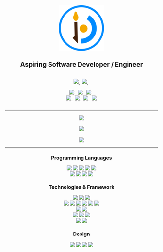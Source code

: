 <br>

<div align="center" style="text-decoration:none;">
  <a href="https://savjaylade84.github.io/Jisun.github.io/">
  <img src="https://github.com/savjaylade84/savjaylade84/raw/main/images/jisun.svg" width="150" height="150"/>
  </a>
  <br>
  <h2>Aspiring Software Developer / Engineer</h2>
</div>
<br>
<div align="center" style="text-decoration:none;">
<a href='https://drive.google.com/file/d/1h6D_C8-KVDu13i73hI5CINqgVSidcVbp/view?usp=sharing'>
	<img src='https://img.shields.io/badge/Resume-%23000000.svg?style=for-the-badge&logo=firefox&logoColor=#FF7139' height=40>
</a>&nbsp;
<a href='https://savjalade84.pythonanywhere.com/'>
	<img src='https://img.shields.io/badge/Portfolio-%23000000.svg?style=for-the-badge&logo=firefox&logoColor=#FF7139' height=40>
</a>&nbsp;
<br>
<br>
<a href='https://www.linkedin.com/in/john-jayson-de-leon-73532818b/'>
	<img src='https://img.shields.io/badge/LinkedIn-0077B5?style=for-the-badge&logo=linkedin&logoColor=white' height=30>
</a>&nbsp;
<a href='https://www.instagram.com/savjaylade84/'>
	<img src='https://img.shields.io/badge/Instagram-%23E4405F.svg?style=for-the-badge&logo=Instagram&logoColor=white' height=30>
</a>&nbsp;
<a href='https://www.twitter.com/Johnjaysonbdel1'>
	<img src='https://img.shields.io/twitter/follow/Johnjaysonbdel1?style=for-the-badge&logo=X&logoColor=white&color=%25231DA1F2' height=30>
</a>&nbsp;
<br>
<a href='https://www.codewars.com/users/savjaylade84'>
	<img src='https://img.shields.io/badge/Codewars-B1361E?style=for-the-badge&logo=Codewars&logoColor=white' height=30>
</a>&nbsp;
<a href='https://hackerrank.com/savjaylade84'>
	<img src='https://img.shields.io/badge/-Hackerrank-2EC866?style=for-the-badge&logo=HackerRank&logoColor=white' height=30>
</a>&nbsp;
<a href='https://facebook.com/Jisun-102294825339373'>
	<img src='https://img.shields.io/badge/Facebook_Page-%231877F2.svg?style=for-the-badge&logo=Facebook&logoColor=white' height=30>
</a>&nbsp;
<a href='https://opensea.io/savjaylade/'>
	<img src='https://img.shields.io/badge/OpenSea-%232081E2.svg?style=for-the-badge&logo=opensea&logoColor=white' height=30>
</a>
</div>
<br>
<hr>

<div align='center' style="text-decoration:none;" >
<img src="https://github-readme-streak-stats.herokuapp.com/?user=savjaylade84&stroke=64748b&theme=darc&background=3B2146&ring=0891b2&fire=0891b2PAT_1&currStreakNum=fff&currStreakLabel=fff&sideNums=fffb&sideLabels=fff&dates=fff&card_width=500">
<br><br>
<img src='https://github-readme-stats.vercel.app/api?username=savjaylade84&theme=darc&bg_color=3B2146&title_color=fff&text_color=fff&PAT_1&show_icons=true&card_width=500'>
<br><br>
<img src='https://github-readme-stats.vercel.app/api/top-langs/?username=savjaylade84&layout=compact&theme=darc&bg_color=3B2146&title_color=fff&PAT_1&text_color=fff&card_width=500'>
</div>

<hr>

<div align='center' style="text-decoration:none;" >
<h3>Programming Languages</h3>
<img src='https://img.shields.io/badge/python-3670A0?style=for-the-badge&logo=python&logoColor=ffdd54' height=35>
<img src='https://img.shields.io/badge/javascript-%23323330.svg?style=for-the-badge&logo=javascript&logoColor=%23F7DF1E' height=35>
<img src='https://img.shields.io/badge/c-%2300599C.svg?style=for-the-badge&logo=c&logoColor=white' height=35>
<img src='https://img.shields.io/badge/c++-%2300599C.svg?style=for-the-badge&logo=c%2B%2B&logoColor=white' height=35>
<img src='https://img.shields.io/badge/css3-%231572B6.svg?style=for-the-badge&logo=css3&logoColor=white' height=35>
<br>
<img src='https://img.shields.io/badge/html5-%23E34F26.svg?style=for-the-badge&logo=html5&logoColor=white' height=35>
<img src='https://img.shields.io/badge/c%23-%23239120.svg?style=for-the-badge&logo=c-sharp&logoColor=white' height=35>
<img src="https://img.shields.io/badge/Bash-%23121011.svg?style=for-the-badge&logo=gnu-bash&logoColor=white" height=40>
<img src='https://img.shields.io/badge/Windows%20Terminal-%234D4D4D.svg?style=for-the-badge&logo=windows-terminal&logoColor=white' height=35>
</div>

<div align='center' style="text-decoration:none;" >
<h3>Technologies & Framework</h3>
<img src='https://img.shields.io/badge/Linux-FCC624?style=for-the-badge&logo=linux&logoColor=black' height=35>
<img src='https://img.shields.io/badge/Ubuntu-E95420?style=for-the-badge&logo=ubuntu&logoColor=white' height=35>
<img src='https://img.shields.io/badge/Windows-0078D6?style=for-the-badge&logo=windows&logoColor=white' height=35>
<br>
<img src='https://img.shields.io/badge/flask-%23000.svg?style=for-the-badge&logo=flask&logoColor=white' height=35>
<img src='https://img.shields.io/badge/Qt-%23217346.svg?style=for-the-badge&logo=Qt&logoColor=white' height=35>
<img src='https://img.shields.io/badge/jinja-white.svg?style=for-the-badge&logo=jinja&logoColor=black' height=35>
<img src='https://img.shields.io/badge/.NET-5C2D91?style=for-the-badge&logo=.net&logoColor=white' height=35>
<img src='https://img.shields.io/badge/node.js-6DA55F?style=for-the-badge&logo=node.js&logoColor=white' height=35>
<img src='https://img.shields.io/badge/SASS-hotpink.svg?style=for-the-badge&logo=SASS&logoColor=white' height=35> 
<br>
<img src='https://img.shields.io/badge/Microsoft%20SQL%20Sever-CC2927?style=for-the-badge&logo=microsoft%20sql%20server&logoColor=white' height=35>
<img src='https://img.shields.io/badge/JSON-%23000000.svg?style=for-the-badge&logo=json&logoColor=white' height=35>
<br>
<img src='https://img.shields.io/badge/Visual%20Studio%20Code-0078d7.svg?style=for-the-badge&logo=visual-studio-code&logoColor=white' height=35>
<img src='https://img.shields.io/badge/Visual%20Studio-5C2D91.svg?style=for-the-badge&logo=visual-studio&logoColor=white' height=35>
<img src='https://img.shields.io/badge/sublime_text-%23575757.svg?style=for-the-badge&logo=sublime-text&logoColor=important' height=35>
<br>
<img src='https://img.shields.io/badge/git-%23F05033.svg?style=for-the-badge&logo=git&logoColor=white' height=35>
<img src='https://img.shields.io/badge/github-%23121011.svg?style=for-the-badge&logo=github&logoColor=white' height=35>
</div>

<div align='center' style="text-decoration:none;" >
<h3>Design</h3>
<img src='https://img.shields.io/badge/Aseprite-FFFFFF?style=for-the-badge&logo=Aseprite&logoColor=#7D929E' height=35>
<img src='https://img.shields.io/badge/adobe%20illustrator-%23FF9A00.svg?style=for-the-badge&logo=adobe%20illustrator&logoColor=white' height=35>
<img src='https://img.shields.io/badge/adobe%20photoshop-%2331A8FF.svg?style=for-the-badge&logo=adobe%20photoshop&logoColor=white' height=35>
<img src='https://img.shields.io/badge/invision-FF3366?style=for-the-badge&logo=invision&logoColor=white' height=35>
</div>

<br>
<br>





